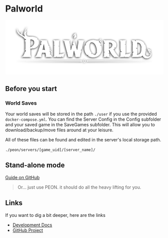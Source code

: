 # Palworld

![Palworld](../../images/game-logos/palworld.webp)

## Before you start

### World Saves

Your world saves will be stored in the path `./user` if you use the provided `docker-compose.yml`.
You can find the Server Config in the Config subfolder and your saved game in the SaveGames subfolder.
This will allow you to download/backup/move files around at your leisure.

All of these files can be found and edited in the server's local storage path.

`./peon/servers/[game_uid]/[server_name]/`

## Stand-alone mode

[Guide on GitHub](https://github.com/the-peon-project/peon-warplans/tree/main/palworld#Guide)

> Or... just use PEON. it should do all the heavy lifting for you.

## Links

If you want to dig a bit deeper, here are the links

- [Development Docs](../../development/games/palworld.md)
- [GitHub Project](https://github.com/the-peon-project/peon-warplans/tree/main/palworld)
